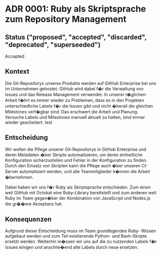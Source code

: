 # ADR 0001: Ruby als Skriptsprache zum Repository Management

## Status ("proposed", "accepted", "discarded", "deprecated", "superseeded")

Accepted

## Kontext

Die Git-Repositorys unseres Produkts werden auf GitHub Enterprise
bei uns im Unternehmen gehostet. GitHub wird dabei f�r die
Verwaltung von Issues und das Release Management verwendet.
In unserer t�glichen Arbeit f�hrt es immer wieder zu Problemen,
dass es in den Projekten unterschiedliche Labels f�r die Issues
gibt und nicht �berall die gleichen Milestones verf�gbar sind.
Das erschwert die Arbeit und Planung. Versuche Labels und
Milestones manuell aktuell zu halten, sind immer
wieder gescheitert. test

## Entscheidung

Wir wollen die Pflege unserer Git-Repositorys in GitHub Enterprise
und deren Metadaten �ber Skripte automatisieren, um deren
einheitliche Konfiguration sicherzustellen und Fehler in der
Konfiguration zu finden. Durch den Einsatz von Skripten
kann die Pflege auch �ber unseren CI-Server automatisiert
werden, und alle Teammitglieder k�nnen die Arbeit �bernehmen.

Dabei haben wir uns f�r Ruby als Skriptsprache entschieden. Zum
einen weil GitHub mit Octokat eine Ruby-Library bereitstellt und
zum anderen weil Ruby im Team gegen�ber der Kombination
von JavaScript und Nodes.js die gr��ere Akzeptanz hat.

## Konsequenzen

Aufgrund dieser Entscheidung muss im Team grundlegendes Ruby-
Wissen aufgebaut werden und zum Teil existierende Python- und
Bash-Skripte ersetzt werden. Weiterhin m�ssen wir uns auf die zu
nutzenden Labels  f�r Issues einigen und anschlie�end alte Labels
durch neue ersetzen.
